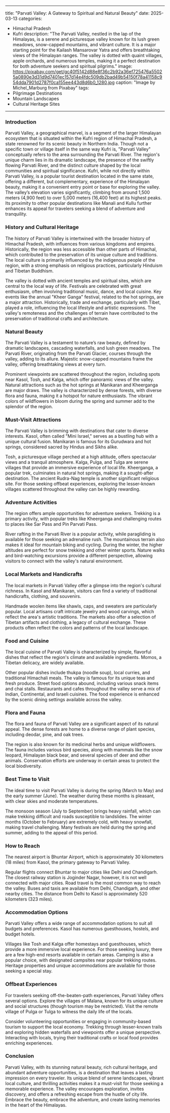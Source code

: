 
---
title: "Parvati Valley: A Gateway to Spiritual and Natural Beauty"
date: 2025-03-13
categories:
  - Himachal Pradesh
  - Kufri
description: "The Parvati Valley, nestled in the lap of the Himalayas, is a serene and picturesque valley known for its lush green meadows, snow-capped mountains, and vibrant culture. It is a major starting point for the Kailash Mansarovar Yatra and offers breathtaking views of the Himalayan ranges. The valley is dotted with quaint villages, apple orchards, and numerous temples, making it a perfect destination for both adventure seekers and spiritual pilgrims."
image: https://pixabay.com/get/gc40f5142d88e8f36c2b92a36ef725476a55025a0890e3d31d9d7401ec157d14e4fdc509db2bad49b54150f78a41158c954dda7901d2787f0ca155ee443d8d6b0_1280.jpg
caption: "Image by Michel_Marburg from Pixabay"
tags: 
  - Pilgrimage Destinations
  - Mountain Landscapes
  - Cultural Heritage Sites
---


### **Introduction**

Parvati Valley, a geographical marvel, is a segment of the larger Himalayan ecosystem that is situated within the Kufri region of Himachal Pradesh, a state renowned for its scenic beauty in Northern India. Though not a specific town or village itself in the same way Kufri is, "Parvati Valley" conceptually refers to the area surrounding the Parvati River. The region's unique charm lies in its dramatic landscape, the presence of the swiftly flowing Parvati River, and the distinct culture shaped by the local communities and spiritual significance. Kufri, while not directly within Parvati Valley, is a popular tourist destination located in the same state, offering a different, but complementary, experience of the Himalayan beauty, making it a convenient entry point or base for exploring the valley. The valley’s elevation varies significantly, climbing from around 1,500 meters (4,900 feet) to over 5,000 meters (16,400 feet) at its highest peaks. Its proximity to other popular destinations like Manali and Kullu further enhances its appeal for travelers seeking a blend of adventure and tranquility.

### **History and Cultural Heritage**

The history of Parvati Valley is intertwined with the broader history of Himachal Pradesh, with influences from various kingdoms and empires. Historically, the region was less accessible than other parts of Himachal, which contributed to the preservation of its unique culture and traditions. The local culture is primarily influenced by the indigenous people of the region, with a strong emphasis on religious practices, particularly Hinduism and Tibetan Buddhism. <placeholder image: Historical sites or cultural events>

The valley is dotted with ancient temples and spiritual sites, which are central to the local way of life. Festivals are celebrated with great enthusiasm, often involving traditional music, dance, and local cuisine. Key events like the annual "Kheer Ganga" festival, related to the hot springs, are a major attraction. Historically, trade and exchange, particularly with Tibet, played a role, influencing the local lifestyle and artistic expressions. The valley's remoteness and the challenges of terrain have contributed to the preservation of traditional crafts and architecture.

### **Natural Beauty**

The Parvati Valley is a testament to nature’s raw beauty, defined by dramatic landscapes, cascading waterfalls, and lush green meadows. The Parvati River, originating from the Parvati Glacier, courses through the valley, adding to its allure. Majestic snow-capped mountains frame the valley, offering breathtaking views at every turn. <placeholder image: Mountain Views>

Prominent viewpoints are scattered throughout the region, including spots near Kasol, Tosh, and Kalga, which offer panoramic views of the valley. Natural attractions such as the hot springs at Manikaran and Kheerganga are major draws. The valley is characterized by dense forests, with diverse flora and fauna, making it a hotspot for nature enthusiasts. The vibrant colors of wildflowers in bloom during the spring and summer add to the splendor of the region.

### **Must-Visit Attractions**

The Parvati Valley is brimming with destinations that cater to diverse interests. Kasol, often called "Mini Israel," serves as a bustling hub with a unique cultural fusion. Manikaran is famous for its Gurudwara and hot springs, considered sacred by Hindus and Sikhs alike. <placeholder image: Manikaran Hot Springs>

Tosh, a picturesque village perched at a high altitude, offers spectacular views and a tranquil atmosphere. Kalga, Pulga, and Tulga are serene villages that provide an immersive experience of local life. Kheerganga, a popular trek, culminates in natural hot springs, making it a sought-after destination. The ancient Rudra-Nag temple is another significant religious site. For those seeking offbeat experiences, exploring the lesser-known villages scattered throughout the valley can be highly rewarding.

### **Adventure Activities**

The region offers ample opportunities for adventure seekers. Trekking is a primary activity, with popular treks like Kheerganga and challenging routes to places like Sar Pass and Pin Parvati Pass. <placeholder image: Trekking Trail>

River rafting in the Parvati River is a popular activity, while paragliding is available for those seeking an adrenaline rush. The mountainous terrain also makes it ideal for mountain biking and cycling. During the winter, the higher altitudes are perfect for snow trekking and other winter sports. Nature walks and bird-watching excursions provide a different perspective, allowing visitors to connect with the valley's natural environment.

### **Local Markets and Handicrafts**

The local markets in Parvati Valley offer a glimpse into the region's cultural richness. In Kasol and Manikaran, visitors can find a variety of traditional handicrafts, clothing, and souvenirs. <placeholder image: Local Market>

Handmade woolen items like shawls, caps, and sweaters are particularly popular. Local artisans craft intricate jewelry and wood carvings, which reflect the area's artistic traditions. The markets also offer a selection of Tibetan artifacts and clothing, a legacy of cultural exchange. These products often reflect the colors and patterns of the local landscape.

### **Food and Cuisine**

The local cuisine of Parvati Valley is characterized by simple, flavorful dishes that reflect the region's climate and available ingredients. Momos, a Tibetan delicacy, are widely available. <placeholder image: Local Cuisine>

Other popular dishes include thukpa (noodle soup), local curries, and traditional Himachali meals. The valley is famous for its unique teas and fresh produce. Street food options abound, including various snack items and chai stalls. Restaurants and cafes throughout the valley serve a mix of Indian, Continental, and Israeli cuisines. The food experience is enhanced by the scenic dining settings available across the valley.

### **Flora and Fauna**

The flora and fauna of Parvati Valley are a significant aspect of its natural appeal. The dense forests are home to a diverse range of plant species, including deodar, pine, and oak trees. <placeholder image: Forest area>

The region is also known for its medicinal herbs and unique wildflowers. The fauna includes various bird species, along with mammals like the snow leopard, Himalayan black bear, and several species of deer and other animals. Conservation efforts are underway in certain areas to protect the local biodiversity.

### **Best Time to Visit**

The ideal time to visit Parvati Valley is during the spring (March to May) and the early summer (June). The weather during these months is pleasant, with clear skies and moderate temperatures. <placeholder image: Seasonal views>

The monsoon season (July to September) brings heavy rainfall, which can make trekking difficult and roads susceptible to landslides. The winter months (October to February) are extremely cold, with heavy snowfall, making travel challenging. Many festivals are held during the spring and summer, adding to the appeal of this period.

### **How to Reach**

The nearest airport is Bhuntar Airport, which is approximately 30 kilometers (18 miles) from Kasol, the primary gateway to Parvati Valley. <placeholder image: road view>

Regular flights connect Bhuntar to major cities like Delhi and Chandigarh. The closest railway station is Joginder Nagar, however, it is not well connected with major cities. Road travel is the most common way to reach the valley. Buses and taxis are available from Delhi, Chandigarh, and other nearby cities. The distance from Delhi to Kasol is approximately 520 kilometers (323 miles).

### **Accommodation Options**

Parvati Valley offers a wide range of accommodation options to suit all budgets and preferences. Kasol has numerous guesthouses, hostels, and budget hotels. <placeholder image: accommodation options>

Villages like Tosh and Kalga offer homestays and guesthouses, which provide a more immersive local experience. For those seeking luxury, there are a few high-end resorts available in certain areas. Camping is also a popular choice, with designated campsites near popular trekking routes. Heritage properties and unique accommodations are available for those seeking a special stay.

### **Offbeat Experiences**

For travelers seeking off-the-beaten-path experiences, Parvati Valley offers several options. Explore the villages of Malana, known for its unique culture and social structures (though tourism may be restricted). Visit the remote village of Pulga or Tulga to witness the daily life of the locals. <placeholder image: remote villages>

Consider volunteering opportunities or engaging in community-based tourism to support the local economy. Trekking through lesser-known trails and exploring hidden waterfalls and viewpoints offer a unique perspective. Interacting with locals, trying their traditional crafts or local food provides enriching experiences.

### **Conclusion**

Parvati Valley, with its stunning natural beauty, rich cultural heritage, and abundant adventure opportunities, is a destination that leaves a lasting impression on every traveler. Its unique blend of serene landscapes, vibrant local culture, and thrilling activities makes it a must-visit for those seeking a memorable experience. The valley encourages exploration, invites discovery, and offers a refreshing escape from the hustle of city life. Embrace the beauty, embrace the adventure, and create lasting memories in the heart of the Himalayas.


